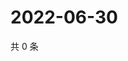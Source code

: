 # 2022-06-30

共 0 条

<!-- BEGIN WEIBO -->
<!-- 最后更新时间 Thu Jun 30 2022 17:15:10 GMT+0800 (China Standard Time) -->

<!-- END WEIBO -->
